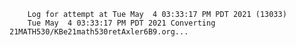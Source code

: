         Log for attempt at Tue May  4 03:33:17 PM PDT 2021 (13033)
        Tue May  4 03:33:17 PM PDT 2021 Converting 21MATH530/KBe21math530retAxler6B9.org...
